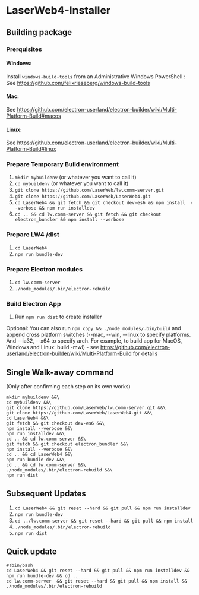 # LaserWeb4-Installer

## Building package

### Prerquisites
#### Windows: ####
Install `windows-build-tools` from an Administrative Windows PowerShell : See https://github.com/felixrieseberg/windows-build-tools

#### Mac: ####
See https://github.com/electron-userland/electron-builder/wiki/Multi-Platform-Build#macos

#### Linux: ####
See https://github.com/electron-userland/electron-builder/wiki/Multi-Platform-Build#linux

### Prepare Temporary Build environment

1.  `mkdir mybuildenv` (or whatever you want to call it)
2.  `cd mybuildenv` (or whatever you want to call it)
3.  `git clone https://github.com/LaserWeb/lw.comm-server.git`
4.  `git clone https://github.com/LaserWeb/LaserWeb4.git`
5.  `cd LaserWeb4 && git fetch && git checkout dev-es6 && npm install  --verbose && npm run installdev`
6.  `cd .. && cd lw.comm-server && git fetch && git checkout electron_bundler && npm install --verbose`

### Prepare LW4 /dist
1.  `cd LaserWeb4`
2.  `npm run bundle-dev`

### Prepare Electron modules
1. `cd lw.comm-server`
2. `./node_modules/.bin/electron-rebuild`

### Build Electron App
1.   Run `npm run dist` to create installer

Optional:  You can also run `npm copy && ./node_modules/.bin/build` and append cross platform switches (--mac, --win, --linux to specify platforms. And --ia32, --x64 to specify arch. For example, to build app for MacOS, Windows and Linux: build -mwl) - see https://github.com/electron-userland/electron-builder/wiki/Multi-Platform-Build for details


## Single Walk-away command
(Only after confirming each step on its own works)
```
mkdir mybuildenv &&\
cd mybuildenv &&\
git clone https://github.com/LaserWeb/lw.comm-server.git &&\
git clone https://github.com/LaserWeb/LaserWeb4.git &&\
cd LaserWeb4 &&\
git fetch && git checkout dev-es6 &&\
npm install --verbose &&\
npm run installdev &&\
cd .. && cd lw.comm-server &&\
git fetch && git checkout electron_bundler &&\
npm install --verbose &&\
cd .. && cd LaserWeb4 &&\
npm run bundle-dev &&\
cd .. && cd lw.comm-server &&\
./node_modules/.bin/electron-rebuild &&\
npm run dist
```

## Subsequent Updates

1.  `cd LaserWeb4 && git reset --hard && git pull && npm run installdev`
2.  `npm run bundle-dev`
3.  `cd ../lw.comm-server && git reset --hard && git pull && npm install`
4. `./node_modules/.bin/electron-rebuild`
5.  `npm run dist`

## Quick update

```
#!bin/bash
cd LaserWeb4 && git reset --hard && git pull && npm run installdev && npm run bundle-dev && cd ..
cd lw.comm-server  && git reset --hard && git pull && npm install && ./node_modules/.bin/electron-rebuild
```
